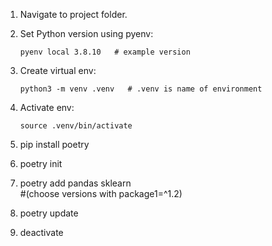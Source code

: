 1. Navigate to project folder.

2. Set Python version using pyenv:
    ```terminal
    pyenv local 3.8.10   # example version
    ```
3. Create virtual env:
    ```terminal
    python3 -m venv .venv   # .venv is name of environment
    ```
4. Activate env:
    ```terminal
    source .venv/bin/activate
    ```    
5. pip install poetry
6. poetry init
7. poetry add pandas sklearn  
    #(choose versions with package1=^1.2)
10. poetry update
11. deactivate
